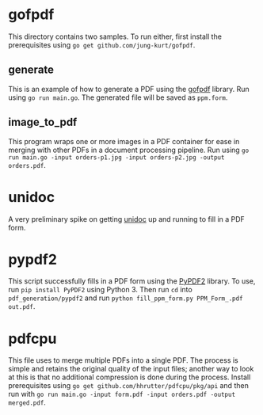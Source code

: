 # gofpdf

This directory contains two samples. To run either, first install the prerequisites using `go get
github.com/jung-kurt/gofpdf`.

## generate

This is an example of how to generate a PDF using the [gofpdf](https://github.com/jung-kurt/gofpdf) library. Run using `go run main.go`. The generated file will be saved as `ppm.form`.

## image_to_pdf

This program wraps one or more images in a PDF container for ease in merging with other PDFs in a document processing pipeline. Run using  `go run main.go -input orders-p1.jpg -input orders-p2.jpg -output orders.pdf`.

# unidoc

A very preliminary spike on getting [unidoc](https://github.com/unidoc/unidoc) up and running to fill in a PDF form.

# pypdf2

This script successfully fills in a PDF form using the [PyPDF2](https://github.com/mstamy2/PyPDF2) library. To use, run `pip install PyPDF2` using Python 3. Then run `cd` into `pdf_generation/pypdf2` and run `python fill_ppm_form.py PPM_Form_.pdf out.pdf`.

# pdfcpu

This file uses []() to merge multiple PDFs into a single PDF. The process is simple and retains the original quality of the input files; another way to look at this is that no additional compression is done during the process. Install prerequisites using `go get github.com/hhrutter/pdfcpu/pkg/api` and then run with `go run main.go -input form.pdf -input orders.pdf -output merged.pdf`.
